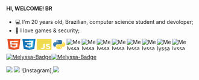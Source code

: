 ####  HI, WELCOME! BR

- 💻 I'm 20 years old, Brazilian, computer science student and devoloper;
- 👾 I love games & security;


<div style="display: flex" align="left"><br>
  <img alt="Melyssa-HTML" height="30" width="40" src="https://raw.githubusercontent.com/devicons/devicon/master/icons/html5/html5-original.svg">
  <img alt="Melyssa-CSS" height="30" width="40" src="https://raw.githubusercontent.com/devicons/devicon/master/icons/css3/css3-original.svg">
  <img alt="Melyssa-Js" height="30" width="40" src="https://raw.githubusercontent.com/devicons/devicon/master/icons/javascript/javascript-plain.svg">
  <img alt="Melyssa-Python" height="30" width="40" src="https://raw.githubusercontent.com/devicons/devicon/master/icons/python/python-original.svg">
  <img alt="Melyssa-Java" height="30" width="40" src="https://cdn.jsdelivr.net/gh/devicons/devicon@latest/icons/java/java-original-wordmark.svg" />
  <img alt="Melyssa-C" height="30" width="40" src="https://cdn.jsdelivr.net/gh/devicons/devicon@latest/icons/c/c-original.svg" />
  <img alt="Melyssa-Vue" height="30" width="40" src="https://cdn.jsdelivr.net/gh/devicons/devicon@latest/icons/vuejs/vuejs-original-wordmark.svg" />
  <img alt="Melyssa-Jquery" height="30" width="40" src="https://cdn.jsdelivr.net/gh/devicons/devicon@latest/icons/jquery/jquery-plain-wordmark.svg" />
  <img alt="Melyssa-Git" height="30" width="40" src="https://cdn.jsdelivr.net/gh/devicons/devicon/icons/git/git-original.svg" />
  <img alt="Melyssa-Debian" height="30" width="40" src="https://cdn.jsdelivr.net/gh/devicons/devicon/icons/debian/debian-plain-wordmark.svg" />
  <img alt="Melyssa-Ubuntu" height="40" width="40" src="https://cdn.jsdelivr.net/gh/devicons/devicon/icons/ubuntu/ubuntu-plain.svg" />
  <img alt="Melyssa-Kali" height="30" width="40" src="https://img.icons8.com/?size=256&id=101665&format=png">
          
  
          
  
          
</div>  
<div style="display: flex" align="left"><br>
  <a href = "https://www.credly.com/badges/1c302e31-7069-4dc5-9b05-fceff1d78d67/public_url"><img alt="Melyssa-Badge" height="70" width="70" src="https://images.credly.com/size/220x220/images/054913b2-e271-49a2-a1a4-9bf1c1f9a404/CyberEssentials.png" /></a>
  <a href = "https://www.credly.com/badges/6c129a33-3f42-47e7-93e7-4d078e752de1"><img alt="Melyssa-Badge" height="70" width="70" src="https://images.credly.com/size/340x340/images/b38a42e0-dc58-4ce2-b6c0-28d978e8aaad/image.png" /></a>
</div>
<br>
<div align="left">
  <a href = "mailto:melyschr.contato@gmail.com"><img src="https://img.shields.io/badge/-Gmail-%23333?style=for-the-badge&logo=gmail&logoColor=white" target="_blank"></a>
  <a href = "https://www.linkedin.com/in/melyssa-schramm/"><img src="https://img.shields.io/badge/LinkedIn-%25?style=for-the-badge&logo=linkedIn&logoColor=white&color=blue
" target="_blank"></a>
  ![Instagram]<a href = "https://www.instagram.com/melycode">
    <img src="https://img.shields.io/badge/Instagram-%23E4405F.svg?style=for-the-badge&logo=Instagram&logoColor=white)"></a>
</div>


